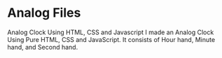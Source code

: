 # Analog Files
 Analog Clock Using HTML, CSS and Javascript
I made an Analog Clock Using Pure HTML, CSS and JavaScript.
It consists of Hour hand, Minute hand, and Second hand.

